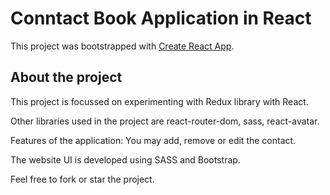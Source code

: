 # Conntact Book Application in React

This project was bootstrapped with [Create React App](https://github.com/facebook/create-react-app).

## About the project

This project is focussed on experimenting with Redux library with React.

Other libraries used in the project are react-router-dom, sass, react-avatar.

Features of the application: You may add, remove or edit the contact.

The website UI is developed using SASS and Bootstrap.

Feel free to fork or star the project.
